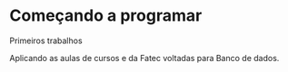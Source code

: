# Começando a programar
 Primeiros trabalhos

Aplicando as aulas de cursos e da Fatec voltadas para Banco de dados.
